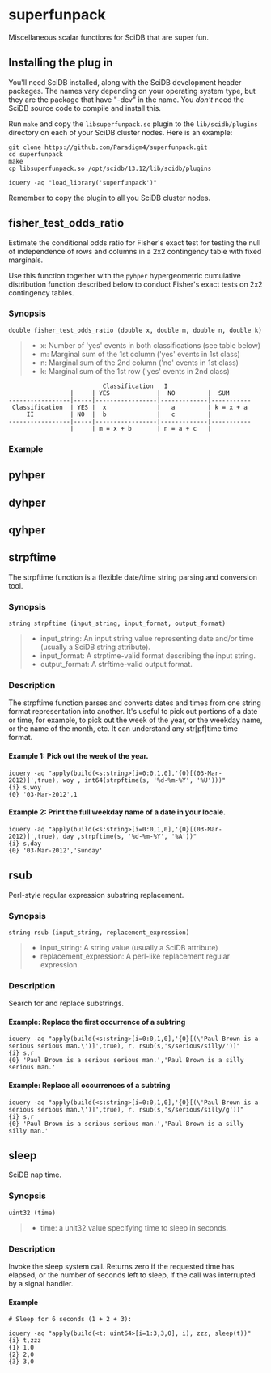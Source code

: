 # superfunpack

Miscellaneous scalar functions for SciDB that are super fun.

## Installing the plug in

You'll need SciDB installed, along with the SciDB development header packages.
The names vary depending on your operating system type, but they are the
package that have "-dev" in the name. You *don't* need the SciDB source code to
compile and install this.

Run `make` and copy  the `libsuperfunpack.so` plugin to the `lib/scidb/plugins`
directory on each of your SciDB cluster nodes. Here is an example:

```
git clone https://github.com/Paradigm4/superfunpack.git
cd superfunpack
make
cp libsuperfunpack.so /opt/scidb/13.12/lib/scidb/plugins

iquery -aq "load_library('superfunpack')"
```
Remember to copy the plugin to all you SciDB cluster nodes.


## fisher\_test\_odds\_ratio

Estimate the conditional odds ratio for Fisher's exact test for testing the
null of independence of rows and columns in a 2x2 contingency table with fixed
marginals.

Use this function together with the `pyhper` hypergeometric cumulative
distribution function described below to conduct Fisher's exact tests on 2x2
contingency tables.

### Synopsis

```
double fisher_test_odds_ratio (double x, double m, double n, double k)
```
> * x: Number of 'yes' events in both classifications (see table below)
> * m: Marginal sum of the 1st column ('yes' events in 1st class)
> * n: Marginal sum of  the 2nd column ('no' events in 1st class)
> * k: Marginal sum of the 1st row ('yes' events in 2nd class)


```
                          Classification   I
                 |     | YES             |  NO         |  SUM         
-----------------|-----|-----------------|-------------|-----------
 Classification  | YES |  x              |   a         | k = x + a 
     II          | NO  |  b              |   c         |           
-----------------|-----|-----------------|-------------|-----------
                 |     | m = x + b       | n = a + c   |           
```

### Example

## pyhper
## dyhper
## qyhper

## strpftime

The strpftime function is a flexible date/time string parsing and conversion
tool.

### Synopsis

```
string strpftime (input_string, input_format, output_format)
```
> * input_string: An input string value representing date and/or time (usually a SciDB string attribute).
> * input_format: A strptime-valid format describing the input string.
> * output_format: A strftime-valid output format.

### Description

The strpftime function parses and converts dates and times from one string
format representation into another. It's useful to pick out portions of a date
or time, for example, to pick out the week of the year, or the weekday name, or
the name of the month, etc. It can understand any str[pf]time time format.


#### Example 1: Pick out the week of the year.

```
iquery -aq "apply(build(<s:string>[i=0:0,1,0],'{0}[(03-Mar-2012)]',true), woy , int64(strpftime(s, '%d-%m-%Y', '%U')))"
{i} s,woy
{0} '03-Mar-2012',1
```

#### Example 2: Print the full weekday name of a date in your locale.

```
iquery -aq "apply(build(<s:string>[i=0:0,1,0],'{0}[(03-Mar-2012)]',true), day ,strpftime(s, '%d-%m-%Y', '%A'))"
{i} s,day
{0} '03-Mar-2012','Sunday'
```



## rsub

Perl-style regular expression substring replacement.

### Synopsis

```
string rsub (input_string, replacement_expression)
```

> * input_string: A string value (usually a SciDB attribute)
> * replacement_expression: A perl-like replacement regular expression.

### Description

Search for and replace substrings.


#### Example: Replace the first occurrence of a subtring

```
iquery -aq "apply(build(<s:string>[i=0:0,1,0],'{0}[(\'Paul Brown is a serious serious man.\')]',true), r, rsub(s,'s/serious/silly/'))"
{i} s,r
{0} 'Paul Brown is a serious serious man.','Paul Brown is a silly serious man.'
```

#### Example: Replace all occurrences of a subtring

```
iquery -aq "apply(build(<s:string>[i=0:0,1,0],'{0}[(\'Paul Brown is a serious serious man.\')]',true), r, rsub(s,'s/serious/silly/g'))"
{i} s,r
{0} 'Paul Brown is a serious serious man.','Paul Brown is a silly silly man.'
```


## sleep 

SciDB nap time.

### Synopsis

```
uint32 (time)
```

> * time: a unit32 value specifying time to sleep in seconds.

### Description

Invoke the sleep system call. Returns zero if the requested time has elapsed, or the number of seconds left to sleep, if the call was interrupted by a signal handler.


#### Example

```
# Sleep for 6 seconds (1 + 2 + 3):

iquery -aq "apply(build(<t: uint64>[i=1:3,3,0], i), zzz, sleep(t))"
{i} t,zzz
{1} 1,0
{2} 2,0
{3} 3,0
```
